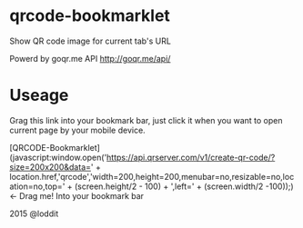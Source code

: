 # qrcode-bookmarklet
Show QR code image for current tab's URL

Powerd by goqr.me API http://goqr.me/api/

# Useage

Grag this link into your bookmark bar, just click it when you want to open current page by your mobile device.

[QRCODE-Bookmarklet](javascript:window.open('https://api.qrserver.com/v1/create-qr-code/?size=200x200&data=' + location.href,'qrcode','width=200,height=200,menubar=no,resizable=no,location=no,top=' + \(screen.height/2 - 100\) + ',left=' + \(screen.width/2 -100\)\);) ←  Drag me! Into your bookmark bar


2015 @loddit
